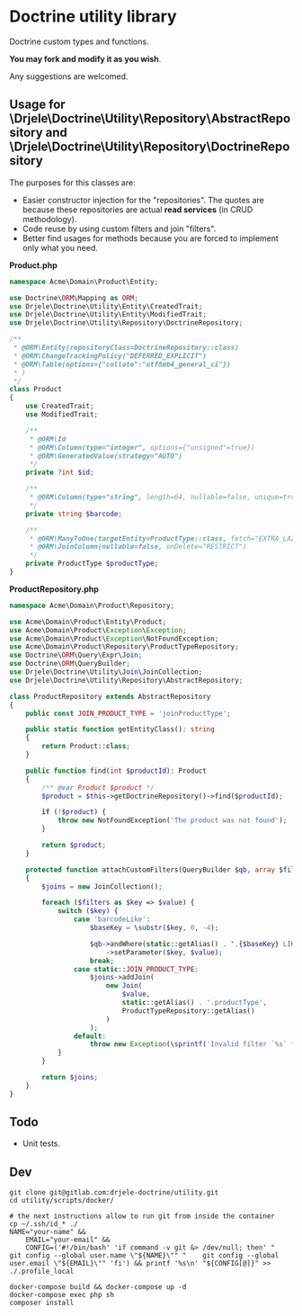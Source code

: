 # Doctrine utility library

Doctrine custom types and functions.

**You may fork and modify it as you wish**.

Any suggestions are welcomed.

## Usage for \Drjele\Doctrine\Utility\Repository\AbstractRepository and \Drjele\Doctrine\Utility\Repository\DoctrineRepository

The purposes for this classes are:

* Easier constructor injection for the "repositories". The quotes are because these repositories are actual **read services** (in CRUD methodology).
* Code reuse by using custom filters and join "filters".
* Better find usages for methods because you are forced to implement only what you need.

**Product.php**

```php
namespace Acme\Domain\Product\Entity;

use Doctrine\ORM\Mapping as ORM;
use Drjele\Doctrine\Utility\Entity\CreatedTrait;
use Drjele\Doctrine\Utility\Entity\ModifiedTrait;
use Drjele\Doctrine\Utility\Repository\DoctrineRepository;

/**
 * @ORM\Entity(repositoryClass=DoctrineRepository::class)
 * @ORM\ChangeTrackingPolicy("DEFERRED_EXPLICIT")
 * @ORM\Table(options={"collate":"utf8mb4_general_ci"})
 * )
 */
class Product
{
    use CreatedTrait;
    use ModifiedTrait;

    /**
     * @ORM\Id
     * @ORM\Column(type="integer", options={"unsigned"=true})
     * @ORM\GeneratedValue(strategy="AUTO")
     */
    private ?int $id;

    /**
     * @ORM\Column(type="string", length=64, nullable=false, unique=true)
     */
    private string $barcode;

    /**
     * @ORM\ManyToOne(targetEntity=ProductType::class, fetch="EXTRA_LAZY")
     * @ORM\JoinColumn(nullable=false, onDelete="RESTRICT")
     */
    private ProductType $productType;
}
```

**ProductRepository.php**

```php
namespace Acme\Domain\Product\Repository;

use Acme\Domain\Product\Entity\Product;
use Acme\Domain\Product\Exception\Exception;
use Acme\Domain\Product\Exception\NotFoundException;
use Acme\Domain\Product\Repository\ProductTypeRepository;
use Doctrine\ORM\Query\Expr\Join;
use Doctrine\ORM\QueryBuilder;
use Drjele\Doctrine\Utility\Join\JoinCollection;
use Drjele\Doctrine\Utility\Repository\AbstractRepository;

class ProductRepository extends AbstractRepository
{
    public const JOIN_PRODUCT_TYPE = 'joinProductType';

    public static function getEntityClass(): string
    {
        return Product::class;
    }

    public function find(int $productId): Product
    {
        /** @var Product $product */
        $product = $this->getDoctrineRepository()->find($productId);

        if (!$product) {
            throw new NotFoundException('The product was not found');
        }

        return $product;
    }

    protected function attachCustomFilters(QueryBuilder $qb, array $filters): JoinCollection
    {
        $joins = new JoinCollection();

        foreach ($filters as $key => $value) {
            switch ($key) {
                case 'barcodeLike':
                    $baseKey = \substr($key, 0, -4);

                    $qb->andWhere(static::getAlias() . ".{$baseKey} LIKE :{$key}")
                        ->setParameter($key, $value);
                    break;
                case static::JOIN_PRODUCT_TYPE:
                    $joins->addJoin(
                        new Join(
                            $value,
                            static::getAlias() . '.productType',
                            ProductTypeRepository::getAlias()
                        )
                    );
                default:
                    throw new Exception(\sprintf('Invalid filter `%s` for `%s::%s`', $key, static::class, __FUNCTION__));
            }
        }

        return $joins;
    }
}
```

## Todo

* Unit tests.

## Dev

```shell
git clone git@gitlab.com:drjele-doctrine/utility.git
cd utility/scripts/docker/

# the next instructions allow to run git from inside the container
cp ~/.ssh/id_* ./
NAME="your-name" &&
    EMAIL="your-email" &&
    CONFIG=('#!/bin/bash' 'if command -v git &> /dev/null; then' "    git config --global user.name \"${NAME}\"" "    git config --global user.email \"${EMAIL}\"" 'fi') && printf '%s\n' "${CONFIG[@]}" >> ./.profile_local

docker-compose build && docker-compose up -d
docker-compose exec php sh
composer install

```
